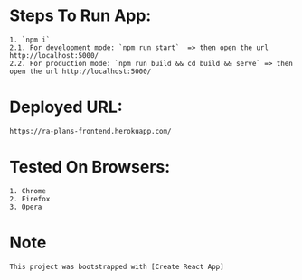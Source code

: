 
# Steps To Run App:
    1. `npm i`
    2.1. For development mode: `npm run start`  => then open the url http://localhost:5000/
    2.2. For production mode: `npm run build && cd build && serve` => then open the url http://localhost:5000/

# Deployed URL:
    https://ra-plans-frontend.herokuapp.com/

# Tested On Browsers:
    1. Chrome
    2. Firefox
    3. Opera

# Note
    This project was bootstrapped with [Create React App]
